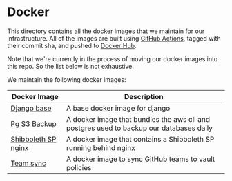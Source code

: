 # Docker

This directory contains all the docker images that we maintain for our infrastructure. All of the images are built using [GitHub Actions](https://github.com/features/actions), tagged with their commit sha, and pushed to [Docker Hub](https://hub.docker.com/).

Note that we're currently in the process of moving our docker images into this repo. So the list below is not exhaustive.

We maintain the following docker images:

| Docker Image                               | Description                                                                             |
| ------------------------------------------ | --------------------------------------------------------------------------------------- |
| [Django base](django-base)                 | A base docker image for django                                                          |
| [Pg S3 Backup](pg-s3-backup)               | A docker image that bundles the aws cli and postgres used to backup our databases daily |
| [Shibboleth SP nginx](shibboleth-sp-nginx) | A docker image that contains a Shibboleth SP running behind nginx                       |
| [Team sync](team-sync)                     | A docker image to sync GitHub teams to vault policies                                   |
